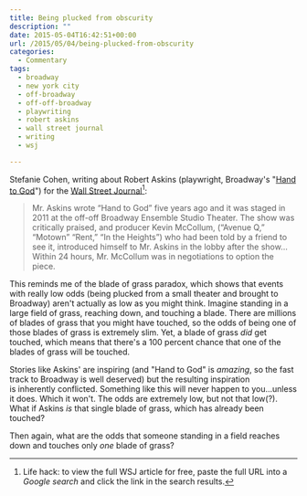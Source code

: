 ```yaml
---
title: Being plucked from obscurity
description: ""
date: 2015-05-04T16:42:51+00:00
url: /2015/05/04/being-plucked-from-obscurity
categories:
  - Commentary
tags:
  - broadway
  - new york city
  - off-broadway
  - off-off-broadway
  - playwriting
  - robert askins
  - wall street journal
  - writing
  - wsj

---
```

Stefanie Cohen, writing about Robert Askins (playwright, Broadway's "[Hand to God](http://handtogodbroadway.com/)") for the [Wall Street
Journal](http://www.wsj.com/articles/robert-askins-the-playwriting-bartender-of-hand-to-god-1421961322)[^1]:

> Mr. Askins wrote “Hand to God” five years ago and it was staged in 2011 at the off-off Broadway Ensemble Studio Theater. The show was critically praised, and producer Kevin McCollum, (“Avenue Q,” “Motown” “Rent,” “In the Heights”) who had been told by a friend to see it, introduced himself to Mr. Askins in the lobby after the show&#8230;Within 24 hours, Mr. McCollum was in negotiations to option the piece.

This reminds me of the blade of grass paradox, which shows that events with really low odds (being plucked from a small theater and brought to Broadway) aren't actually as low as you might think. Imagine standing in a large field of grass, reaching down, and touching a blade. There are millions of blades of grass that you might have touched, so the odds of being one of those blades of grass is extremely slim. Yet, a blade of grass _did_ get touched, which means that there's a 100 percent chance that one of the blades of grass will be touched.

Stories like Askins' are inspiring (and "Hand to God" is _amazing_, so the fast track to Broadway is well deserved) but the resulting inspiration is inherently conflicted. Something like this will never happen to you...unless it does. Which it won't. The odds are extremely low, but not that low(?). What if Askins _is_ that single blade of grass, which has already been touched?

Then again, what are the odds that someone standing in a field reaches down and touches only _one_ blade of grass?

[^1]: Life hack: to view the full WSJ article for free, paste the full URL into a _Google search_ and click the link in the search results.
